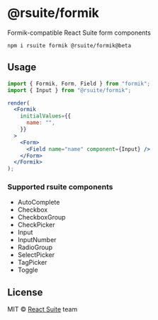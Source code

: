 # @rsuite/formik

Formik-compatible React Suite form components

    npm i rsuite formik @rsuite/formik@beta
## Usage

```jsx
import { Formik, Form, Field } from "formik";
import { Input } from "@rsuite/formik";

render(
  <Formik
    initialValues={{
      name: "",
    }}
  >
    <Form>
      <Field name="name" component={Input} />
    </Form>
  </Formik>
);
```

### Supported rsuite components

- AutoComplete
- Checkbox
- CheckboxGroup
- CheckPicker
- Input
- InputNumber
- RadioGroup
- SelectPicker
- TagPicker
- Toggle

## License

MIT &copy; [React Suite](https://github.com/rsuite) team
